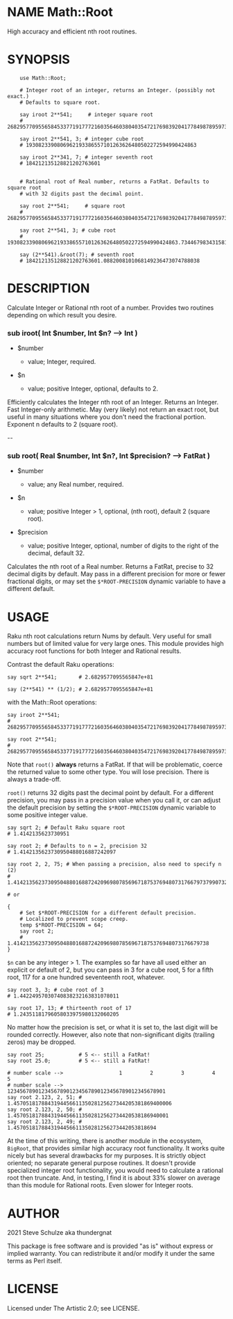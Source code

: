 NAME Math::Root
===============

High accuracy and efficient nth root routines.

SYNOPSIS
========

        use Math::Root;

        # Integer root of an integer, returns an Integer. (possibly not exact.)
        # Defaults to square root.

        say iroot 2**541;     # integer square root
        # 2682957709556584533771917772160356460380403547217698392041778498789597340712478078

        say iroot 2**541, 3; # integer cube root
        # 1930823390806962193386557101263626480502272594990424863

        say iroot 2**341, 7; # integer seventh root
        # 184212135128821202763601


        # Rational root of Real number, returns a FatRat. Defaults to square root
        # with 32 digits past the decimal point.

        say root 2**541;     # square root
        # 2682957709556584533771917772160356460380403547217698392041778498789597340712478078.25589164260725933347013112601008

        say root 2**541, 3; # cube root
        # 1930823390806962193386557101263626480502272594990424863.73446798343158184700655776636161

        say (2**541).&root(7); # seventh root
        # 184212135128821202763601.0882008101068149236473074788038

DESCRIPTION
===========

Calculate Integer or Rational nth root of a number. Provides two routines depending on which result you desire.

### sub iroot( Int $number, Int $n? --> Int )

  * $number

    * value; Integer, required.

  * $n

    * value; positive Integer, optional, defaults to 2.

Efficiently calculates the Integer nth root of an Integer. Returns an Integer. Fast Integer-only arithmetic. May (very likely) not return an exact root, but useful in many situations where you don't need the fractional portion. Exponent n defaults to 2 (square root).

--

### sub root( Real $number, Int $n?, Int $precision? --> FatRat )

  * $number

    * value; any Real number, required.

  * $n

    * value; positive Integer > 1, optional, (nth root), default 2 (square root).

  * $precision

    * value; positive Integer, optional, number of digits to the right of the decimal, default 32.

Calculates the nth root of a Real number. Returns a FatRat, precise to 32 decimal digits by default. May pass in a different precision for more or fewer fractional digits, or may set the `$*ROOT-PRECISION` dynamic variable to have a different default.

USAGE
=====

Raku nth root calculations return Nums by default. Very useful for small numbers but of limited value for very large ones. This module provides high accuracy root functions for both Integer and Rational results.

Contrast the default Raku operations:

    say sqrt 2**541;       # 2.6829577095565847e+81

    say (2**541) ** (1/2); # 2.6829577095565847e+81

with the Math::Root operations:

    say iroot 2**541;
    # 2682957709556584533771917772160356460380403547217698392041778498789597340712478078

    say root 2**541;
    # 2682957709556584533771917772160356460380403547217698392041778498789597340712478078.25589164260725933347013112601008

Note that `root()` **always** returns a FatRat. If that will be problematic, coerce the returned value to some other type. You will lose precision. There is always a trade-off.

`root()` returns 32 digits past the decimal point by default. For a different precision, you may pass in a precision value when you call it, or can adjust the default precision by setting the `$*ROOT-PRECISION` dynamic variable to some positive integer value.

    say sqrt 2; # Default Raku square root
    # 1.4142135623730951

    say root 2; # Defaults to n = 2, precision 32
    # 1.4142135623730950488016887242097

    say root 2, 2, 75; # When passing a precision, also need to specify n (2)
    # 1.414213562373095048801688724209698078569671875376948073176679737990732478463

    # or

    {
        # Set $*ROOT-PRECISION for a different default precision.
        # Localized to prevent scope creep.
        temp $*ROOT-PRECISION = 64;
        say root 2;
        # 1.414213562373095048801688724209698078569671875376948073176679738
    }

`$n` can be any integer > 1. The examples so far have all used either an explicit or default of 2, but you can pass in 3 for a cube root, 5 for a fifth root, 117 for a one hundred seventeenth root, whatever.

    say root 3, 3; # cube root of 3
    # 1.44224957030740838232163831078011

    say root 17, 13; # thirteenth root of 17
    # 1.24351181796058033975980132060205

No matter how the precision is set, or what it is set to, the last digit will be rounded correctly. However, also note that non-significant digits (trailing zeros) may be dropped.

    say root 25;           # 5 <-- still a FatRat!
    say root 25.0;         # 5 <-- still a FatRat!

    # number scale -->                  1         2         3         4         5
    # number scale -->         123456789012345678901234567890123456789012345678901
    say root 2.123, 2, 51; # 1.457051817884319445661135028125627344205381869400006
    say root 2.123, 2, 50; # 1.45705181788431944566113502812562734420538186940001
    say root 2.123, 2, 49; # 1.4570518178843194456611350281256273442053818694

At the time of this writing, there is another module in the ecosystem, `BigRoot`, that provides similar high accuracy root functionality. It works quite nicely but has several drawbacks for my purposes. It is strictly object oriented; no separate general purpose routines. It doesn't provide specialized integer root functionality, you would need to calculate a rational root then truncate. And, in testing, I find it is about 33% slower on average than this module for Rational roots. Even slower for Integer roots.

AUTHOR
======

2021 Steve Schulze aka thundergnat

This package is free software and is provided "as is" without express or implied warranty. You can redistribute it and/or modify it under the same terms as Perl itself.

LICENSE
=======

Licensed under The Artistic 2.0; see LICENSE.

